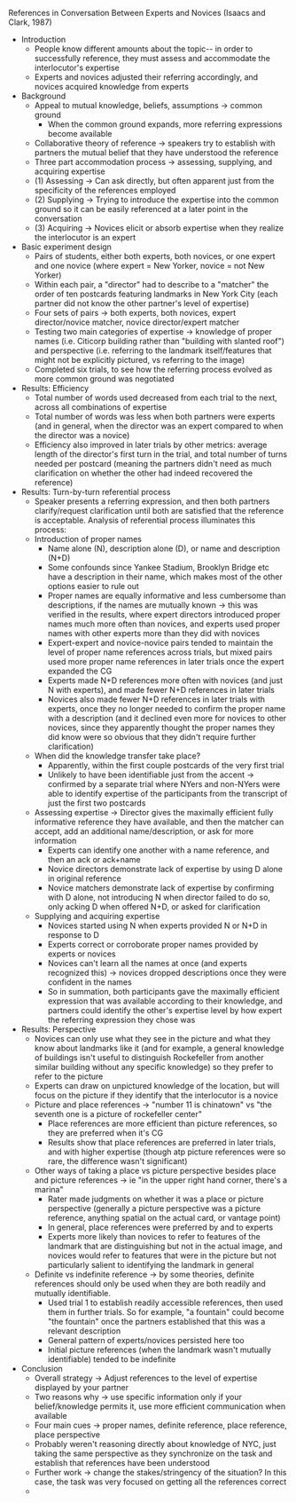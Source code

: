 References in Conversation Between Experts and Novices (Isaacs and Clark, 1987)

- Introduction
	- People know different amounts about the topic-- in order to successfully reference, they must assess and accommodate the interlocutor's expertise
	- Experts and novices adjusted their referring accordingly, and novices acquired knowledge from experts
- Background
	- Appeal to mutual knowledge, beliefs, assumptions -> common ground
		- When the common ground expands, more referring expressions become available
	- Collaborative theory of reference -> speakers try to establish with partners the mutual belief that they have understood the reference
	- Three part accommodation process -> assessing, supplying, and acquiring expertise
	- (1) Assessing -> Can ask directly, but often apparent just from the specificity of the references employed
	- (2) Supplying -> Trying to introduce the expertise into the common ground so it can be easily referenced at a later point in the conversation
	- (3) Acquiring -> Novices elicit or absorb expertise when they realize the interlocutor is an expert
- Basic experiment design
	- Pairs of students, either both experts, both novices, or one expert and one novice (where expert = New Yorker, novice = not New Yorker)
	- Within each pair, a "director" had to describe to a "matcher" the order of ten postcards featuring landmarks in New York City (each partner did not know the other partner's level of expertise)
	- Four sets of pairs -> both experts, both novices, expert director/novice matcher, novice director/expert matcher
	- Testing two main categories of expertise -> knowledge of proper names (i.e. Citicorp building rather than "building with slanted roof") and perspective (i.e. referring to the landmark itself/features that might not be explicitly pictured, vs referring to the image)
	- Completed six trials, to see how the referring process evolved as more common ground was negotiated 
- Results: Efficiency
	- Total number of words used decreased from each trial to the next, across all combinations of expertise
	- Total number of words was less when both partners were experts (and in general, when the director was an expert compared to when the director was a novice)
	- Efficiency also improved in later trials by other metrics: average length of the director's first turn in the trial, and total number of turns needed per postcard (meaning the partners didn't need as much clarification on whether the other had indeed recovered the reference)
- Results: Turn-by-turn referential process
	-  Speaker presents a referring expression, and then both partners clarify/request clarification until both are satisfied that the reference is acceptable. Analysis of referential process illuminates this process:
	- Introduction of proper names
		- Name alone (N), description alone (D), or name and description (N+D)
		- Some confounds since Yankee Stadium, Brooklyn Bridge etc have a description in their name, which makes most of the other options easier to rule out
		- Proper names are equally informative and less cumbersome than descriptions, if the names are mutually known -> this was verified in the results, where expert directors introduced proper names much more often than novices, and experts used proper names with other experts more than they did with novices
		- Expert-expert and novice-novice pairs tended to maintain the level of proper name references across trials, but mixed pairs used more proper name references in later trials once the expert expanded the CG
		- Experts made N+D references more often with novices (and just N with experts), and made fewer N+D references in later trials
		- Novices also made fewer N+D references in later trials with experts, once they no longer needed to confirm the proper name with a description (and it declined even more for novices to other novices, since they apparently thought the proper names they did know were so obvious that they didn't require further clarification)
	- When did the knowledge transfer take place?
		- Apparently, within the first couple postcards of the very first trial
		- Unlikely to have been identifiable just from the accent -> confirmed by a separate trial where NYers and non-NYers were able to identify expertise of the participants from the transcript of just the first two postcards
	- Assessing expertise -> Director gives the maximally efficient fully informative reference they have available, and then the matcher can accept, add an additional name/description, or ask for more information
		- Experts can identify one another with a name reference, and then an ack or ack+name
		- Novice directors demonstrate lack of expertise by using D alone in original reference
		- Novice matchers demonstrate lack of expertise by confirming with D alone, not introducing N when director failed to do so, only acking D when offered N+D, or asked for clarification
	- Supplying and acquiring expertise 
		- Novices started using N when experts provided N or N+D in response to D
		- Experts correct or corroborate proper names provided by experts or novices
		- Novices can't learn all the names at once (and experts recognized this) -> novices dropped descriptions once they were confident in the names
		- So in summation, both participants gave the maximally efficient expression that was available according to their knowledge, and partners could identify the other's expertise level by how expert the referring expression they chose was
- Results: Perspective
	- Novices can only use what they see in the picture and what they know about landmarks like it (and for example, a general knowledge of buildings isn't useful to distinguish Rockefeller from another similar building without any specific knowledge) so they prefer to refer to the picture
	- Experts can draw on unpictured knowledge of the location, but will focus on the picture if they identify that the interlocutor is a novice
	- Picture and place references -> "number 11 is chinatown" vs "the seventh one is a picture of rockefeller center"
		- Place references are more efficient than picture references, so they are preferred when it's CG
		- Results show that place references are preferred in later trials, and with higher expertise (though atp picture references were so rare, the difference wasn't significant)
	- Other ways of taking a place vs picture perspective besides place and picture references -> ie "in the upper right hand corner, there's a marina"
		- Rater made judgments on whether it was a place or picture perspective (generally a picture perspective was a picture reference, anything spatial on the actual card, or vantage point)
		- In general, place references were preferred by and to experts
		- Experts more likely than novices to refer to features of the landmark that are distinguishing but not in the actual image, and novices would refer to features that were in the picture but not particularly salient to identifying the landmark in general
	- Definite vs indefinite reference -> by some theories, definite references should only be used when they are both readily and mutually identifiable. 
		- Used trial 1 to establish readily accessible references, then used them in further trials. So for example, "a fountain" could become "the fountain" once the partners established that this was a relevant description
		- General pattern of experts/novices persisted here too
		- Initial picture references (when the landmark wasn't mutually identifiable) tended to be indefinite
- Conclusion
	- Overall strategy -> Adjust references to the level of expertise displayed by your partner
	- Two reasons why -> use specific information only if your belief/knowledge permits it, use more efficient communication when available
	- Four main cues -> proper names, definite reference, place reference, place perspective 
	- Probably weren't reasoning directly about knowledge of NYC, just taking the same perspective as they synchronize on the task and establish that references have been understood
	- Further work -> change the stakes/stringency of the situation? In this case, the task was very focused on getting all the references correct
	- 